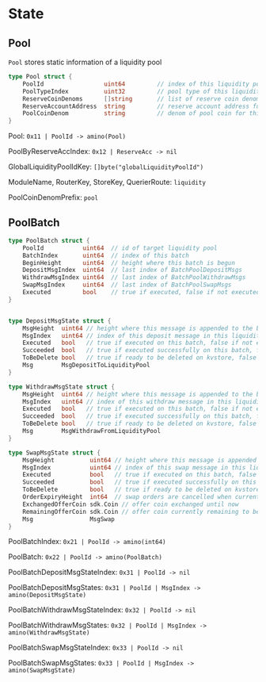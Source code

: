 <!--
order: 2
-->

# State

## Pool

`Pool` stores static information of a liquidity pool

```go
type Pool struct {
	PoolId                 uint64         // index of this liquidity pool
	PoolTypeIndex          uint32         // pool type of this liquidity pool
	ReserveCoinDenoms      []string       // list of reserve coin denoms for this liquidity pool
	ReserveAccountAddress  string         // reserve account address for this liquidity pool to store reserve coins
	PoolCoinDenom          string         // denom of pool coin for this liquidity pool
}
```

Pool: `0x11 | PoolId -> amino(Pool)`

PoolByReserveAccIndex: `0x12 | ReserveAcc -> nil`

GlobalLiquidityPoolIdKey: `[]byte("globalLiquidityPoolId")`

ModuleName, RouterKey, StoreKey, QuerierRoute: `liquidity`

PoolCoinDenomPrefix: `pool`

## PoolBatch

```go
type PoolBatch struct {
	PoolId           uint64  // id of target liquidity pool
	BatchIndex       uint64  // index of this batch
	BeginHeight      uint64  // height where this batch is begun
	DepositMsgIndex  uint64  // last index of BatchPoolDepositMsgs
	WithdrawMsgIndex uint64  // last index of BatchPoolWithdrawMsgs
	SwapMsgIndex     uint64  // last index of BatchPoolSwapMsgs
	Executed         bool    // true if executed, false if not executed yet
}


type DepositMsgState struct {
	MsgHeight  uint64 // height where this message is appended to the batch
	MsgIndex   uint64 // index of this deposit message in this liquidity pool
	Executed   bool   // true if executed on this batch, false if not executed yet
	Succeeded  bool   // true if executed successfully on this batch, false if failed
	ToBeDelete bool   // true if ready to be deleted on kvstore, false if not ready to be deleted
	Msg        MsgDepositToLiquidityPool
}

type WithdrawMsgState struct {
	MsgHeight  uint64 // height where this message is appended to the batch
	MsgIndex   uint64 // index of this withdraw message in this liquidity pool
	Executed   bool   // true if executed on this batch, false if not executed yet
	Succeeded  bool   // true if executed successfully on this batch, false if failed
	ToBeDelete bool   // true if ready to be deleted on kvstore, false if not ready to be deleted
	Msg        MsgWithdrawFromLiquidityPool
}

type SwapMsgState struct {
	MsgHeight          uint64 // height where this message is appended to the batch
	MsgIndex           uint64 // index of this swap message in this liquidity pool
	Executed           bool   // true if executed on this batch, false if not executed yet
	Succeeded          bool   // true if executed successfully on this batch, false if failed
	ToBeDelete         bool   // true if ready to be deleted on kvstore, false if not ready to be deleted
	OrderExpiryHeight  int64  // swap orders are cancelled when current height is equal or higher than ExpiryHeight
	ExchangedOfferCoin sdk.Coin // offer coin exchanged until now
	RemainingOfferCoin sdk.Coin // offer coin currently remaining to be exchanged
	Msg                MsgSwap
}

```

PoolBatchIndex: `0x21 | PoolId -> amino(int64)`

PoolBatch: `0x22 | PoolId -> amino(PoolBatch)`

PoolBatchDepositMsgStateIndex: `0x31 | PoolId -> nil`

PoolBatchDepositMsgStates: `0x31 | PoolId | MsgIndex -> amino(DepositMsgState)`

PoolBatchWithdrawMsgStateIndex: `0x32 | PoolId -> nil`

PoolBatchWithdrawMsgStates: `0x32 | PoolId | MsgIndex -> amino(WithdrawMsgState)`

PoolBatchSwapMsgStateIndex: `0x33 | PoolId -> nil`

PoolBatchSwapMsgStates: `0x33 | PoolId | MsgIndex -> amino(SwapMsgState)`
